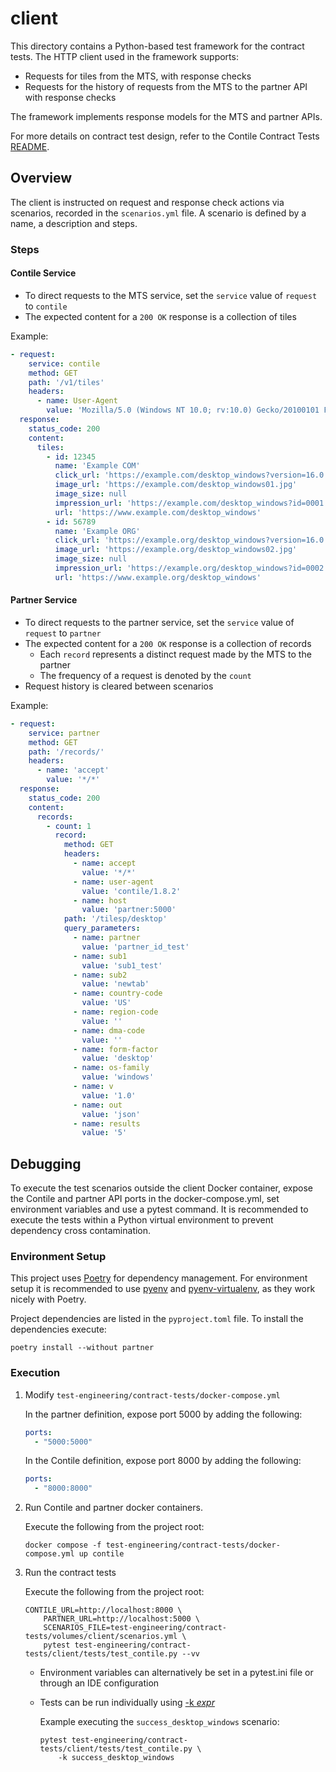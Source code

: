 # client

This directory contains a Python-based test framework for the contract tests.
The HTTP client used in the framework supports:

* Requests for tiles from the MTS, with response checks
* Requests for the history of requests from the MTS to the partner API with response checks

The framework implements response models for the MTS and partner APIs.

For more details on contract test design, refer to the Contile Contract Tests [README][1].

## Overview

The client is instructed on request and response check actions via scenarios, recorded in the
`scenarios.yml` file. A scenario is defined by a name, a description and steps.

### Steps

#### Contile Service

* To direct requests to the MTS service, set the `service` value of `request` to `contile`
* The expected content for a `200 OK` response is a collection of tiles

Example:

```yaml
- request:
    service: contile
    method: GET
    path: '/v1/tiles'
    headers:
      - name: User-Agent
        value: 'Mozilla/5.0 (Windows NT 10.0; rv:10.0) Gecko/20100101 Firefox/91.0'
  response:
    status_code: 200
    content:
      tiles:
        - id: 12345
          name: 'Example COM'
          click_url: 'https://example.com/desktop_windows?version=16.0.0&key=22.1&ci=6.2&ctag=1612376952400200000'
          image_url: 'https://example.com/desktop_windows01.jpg'
          image_size: null
          impression_url: 'https://example.com/desktop_windows?id=0001'
          url: 'https://www.example.com/desktop_windows'
        - id: 56789
          name: 'Example ORG'
          click_url: 'https://example.org/desktop_windows?version=16.0.0&key=7.2&ci=8.9&ctag=E1DE38C8972D0281F5556659A'
          image_url: 'https://example.org/desktop_windows02.jpg'
          image_size: null
          impression_url: 'https://example.org/desktop_windows?id=0002'
          url: 'https://www.example.org/desktop_windows'
```

#### Partner Service

* To direct requests to the partner service, set the `service` value of `request` to `partner`
* The expected content for a `200 OK` response is a collection of records
    * Each `record` represents a distinct request made by the MTS to the partner
    * The frequency of a request is denoted by the `count`
* Request history is cleared between scenarios

Example:

```yaml
- request:
    service: partner
    method: GET
    path: '/records/'
    headers:
      - name: 'accept'
        value: '*/*'
  response:
    status_code: 200
    content:
      records:
        - count: 1
          record:
            method: GET
            headers:
              - name: accept
                value: '*/*'
              - name: user-agent
                value: 'contile/1.8.2'
              - name: host
                value: 'partner:5000'
            path: '/tilesp/desktop'
            query_parameters:
              - name: partner
                value: 'partner_id_test'
              - name: sub1
                value: 'sub1_test'
              - name: sub2
                value: 'newtab'
              - name: country-code
                value: 'US'
              - name: region-code
                value: ''
              - name: dma-code
                value: ''
              - name: form-factor
                value: 'desktop'
              - name: os-family
                value: 'windows'
              - name: v
                value: '1.0'
              - name: out
                value: 'json'
              - name: results
                value: '5'
```

## Debugging

To execute the test scenarios outside the client Docker container, expose the Contile and partner
API ports in the docker-compose.yml, set environment variables and use a pytest command. It is
recommended to execute the tests within a Python virtual environment to prevent dependency cross
contamination.

### Environment Setup

This project uses [Poetry][2] for dependency management. For environment setup it is recommended to
use [pyenv][3] and [pyenv-virtualenv][4], as they work nicely with Poetry.

Project dependencies are listed in the `pyproject.toml` file. To install the dependencies execute:

```shell
poetry install --without partner
```

### Execution

1. Modify `test-engineering/contract-tests/docker-compose.yml`

   In the partner definition, expose port 5000 by adding the following:
    ```yaml
    ports:
      - "5000:5000"
    ```

   In the Contile definition, expose port 8000 by adding the following:
    ```yaml
    ports:
      - "8000:8000"
    ```

2. Run Contile and partner docker containers.

   Execute the following from the project root:
   ```shell
   docker compose -f test-engineering/contract-tests/docker-compose.yml up contile
   ```

3. Run the contract tests

   Execute the following from the project root:
    ```shell
    CONTILE_URL=http://localhost:8000 \
        PARTNER_URL=http://localhost:5000 \
        SCENARIOS_FILE=test-engineering/contract-tests/volumes/client/scenarios.yml \
        pytest test-engineering/contract-tests/client/tests/test_contile.py --vv
    ```
    * Environment variables can alternatively be set in a pytest.ini file or through an IDE
      configuration
    * Tests can be run individually using [-k _expr_][5]

      Example executing the `success_desktop_windows` scenario:
      ```shell
      pytest test-engineering/contract-tests/client/tests/test_contile.py \
          -k success_desktop_windows
      ```

[1]: ../README.md
[2]: https://python-poetry.org/docs/#installation
[3]: https://github.com/pyenv/pyenv#installation
[4]: https://github.com/pyenv/pyenv-virtualenv#installation
[5]: https://docs.pytest.org/en/latest/example/markers.html#using-k-expr-to-select-tests-based-on-their-name
